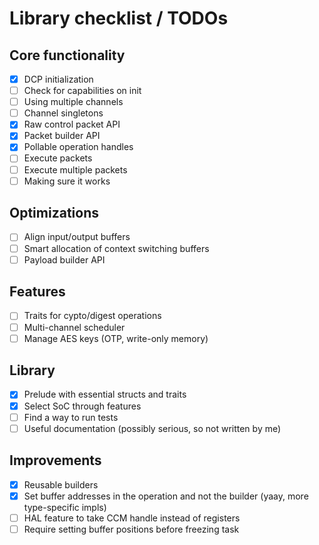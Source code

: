 # Library checklist / TODOs

## Core functionality
- [x] DCP initialization
- [ ] Check for capabilities on init
- [ ] Using multiple channels
- [ ] Channel singletons
- [x] Raw control packet API
- [x] Packet builder API
- [x] Pollable operation handles
- [ ] Execute packets
- [ ] Execute multiple packets
- [ ] Making sure it works

## Optimizations
- [ ] Align input/output buffers
- [ ] Smart allocation of context switching buffers
- [ ] Payload builder API

## Features
- [ ] Traits for cypto/digest operations
- [ ] Multi-channel scheduler
- [ ] Manage AES keys (OTP, write-only memory)

## Library
- [x] Prelude with essential structs and traits
- [x] Select SoC through features
- [ ] Find a way to run tests
- [ ] Useful documentation (possibly serious, so not written by me)

## Improvements
- [x] Reusable builders
- [x] Set buffer addresses in the operation and not the builder (yaay, more type-specific impls)
- [ ] HAL feature to take CCM handle instead of registers
- [ ] Require setting buffer positions before freezing task
